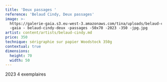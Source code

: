 ```yaml
---
title: 'Deux passages '
reference: 'Belaud Cindy, Deux passages'
image: >-
  https://galerie-gaia.s3.eu-west-3.amazonaws.com/tina/uploads/belaud-cindy/galerie
  -gaia - belaud-cindy-deux -passages -50x70 -2023 -350 -jpg.jpg
artist: content/artists/belaud-cindy.md
price: 350
technique: sérigraphie sur papier Woodstock 350g
contextual: true
dimensions:
  height: 70
  width: 50
---
```


2023 4 exemplaires 

